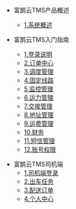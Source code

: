 * 富鹊云TMS产品概述

    * [1.系统概述](sys.md)
    <!--* [2.系统主流程及功能概述](what.md)-->

* 富鹊云TMS入门指南
    * [1.登录说明](useFor.md)
    * [2.订单中心](orderCenter.md)
    * [3.调度管理](dispatchManager.md)
    * [4.固定线路](fixedLineSetting.md)
    * [5.监控管理](monitorManager.md)
    * [6.运力管理](transportManager.md)
    * [7.交接管理](handoverManager.md)
    * [8.地址管理](addressManager.md)
    * [9.运费管理](expenseManager.md)
    * [10.财务](finance.md)
    * [11.短信管理](messageManager.md)
    * [12.账号权限](sysManager.md)
   <!--* [13.转运场业务操作](transferYard.md)--> 

<!--* 富鹊云TMS操作视频
    * [1.订单中心](videoOrder.md)
    * [2.调度管理](videoDispatch.md)
    * [3.监控管理](videoMonitor.md)
    * [4.运力管理](videoTransport.md)
    * [5.区域管理](videoArea.md)
    * [6.地址管理](videoAdress.md)
    * [7.运费管理](videoExpense.md)
    * [8.财务](videoFinance.md)
    * [9.短信管理](videoMessage.md)
    * [10.系统管理](videoSys.md)-->
   
* 富鹊云TMS司机端
    * [1.司机端登录](driverAppLogin.md)
    * [2.出车任务](driverAppTask.md)
    * [3.配送订单](driverAppDistribution.md)
    * [4.个人中心](driverAppCenter.md)



